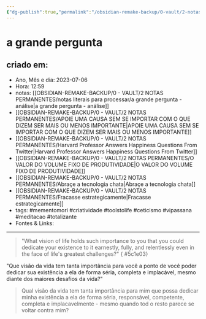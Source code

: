```yaml
---
{"dg-publish":true,"permalink":"/obsidian-remake-backup/0-vault/2-notas-permanentes/a-grande-pergunta/","tags":["permanente","mementomori","criatividade","toolstolife","ceticismo","vipassana","meditacao","totalizante"],"dgHomeLink":true,"dgShowLocalGraph":true,"dgShowFileTree":true,"dgEnableSearch":true,"noteIcon":""}
---
```


# a grande pergunta

## criado em: 
-  Ano, Mês e dia: 2023-07-06
- Hora: 12:59
- notas: [[OBSIDIAN-REMAKE-BACKUP/0 - VAULT/2 NOTAS PERMANENTES/notas literais para processar/a grande pergunta - análise\|a grande pergunta - análise]]
- [[OBSIDIAN-REMAKE-BACKUP/0 - VAULT/2 NOTAS PERMANENTES/APOIE UMA CAUSA SEM SE IMPORTAR COM O QUE DIZEM SER MAIS OU MENOS IMPORTANTE\|APOIE UMA CAUSA SEM SE IMPORTAR COM O QUE DIZEM SER MAIS OU MENOS IMPORTANTE]]
- [[OBSIDIAN-REMAKE-BACKUP/0 - VAULT/2 NOTAS PERMANENTES/Harvard Professor Answers Happiness Questions From Twitter\|Harvard Professor Answers Happiness Questions From Twitter]]
- [[OBSIDIAN-REMAKE-BACKUP/0 - VAULT/2 NOTAS PERMANENTES/O VALOR DO VOLUME FIXO DE PRODUTIVIDADE\|O VALOR DO VOLUME FIXO DE PRODUTIVIDADE]]
- [[OBSIDIAN-REMAKE-BACKUP/0 - VAULT/2 NOTAS PERMANENTES/Abraçe a tecnologia chata\|Abraçe a tecnologia chata]]
- [[OBSIDIAN-REMAKE-BACKUP/0 - VAULT/2 NOTAS PERMANENTES/Fracasse estrategicamente\|Fracasse estrategicamente]]
- tags: #mementomori #criatividade #toolstolife #ceticismo #vipassana #meditacao #totalizante 
- Fontes & Links: 
---

>"What vision of life holds such importance to you that you could dedicate your existence to it earnestly, fully, and relentlessly even in the face of life's greatest challenges?"
{ #5c1e03}


"Que visão da vida tem tanta importância para você a ponto de você poder dedicar sua existência a ela de forma séria, completa e implacável, mesmo diante dos maiores desafios da vida?"

>Qual visão da vida tem tanta importância para mim que possa dedicar minha existência a ela de forma séria, responsável, competente, completa e implacavelmente - mesmo quando tod o resto parece se voltar contra mim?


